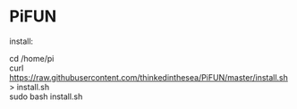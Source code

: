 # PiFUN

install:

cd /home/pi\
curl https://raw.githubusercontent.com/thinkedinthesea/PiFUN/master/install.sh > install.sh\
sudo bash install.sh
